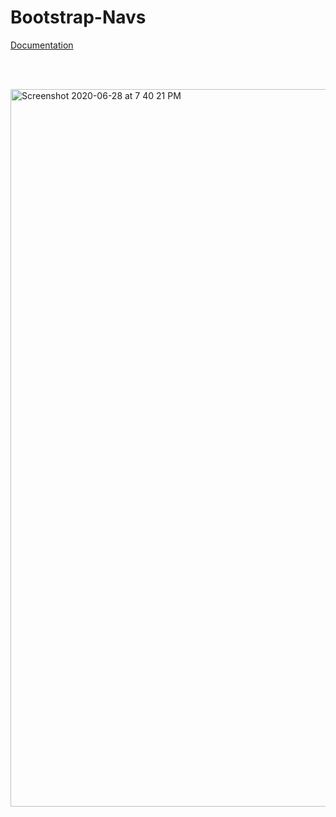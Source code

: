 # Bootstrap-Navs

[Documentation](https://getbootstrap.com/docs/4.5/components/navs/)

<br><br>

<img width="1148" alt="Screenshot 2020-06-28 at 7 40 21 PM" src="https://user-images.githubusercontent.com/11274840/85967446-52d29280-b977-11ea-9505-543538452353.png">

